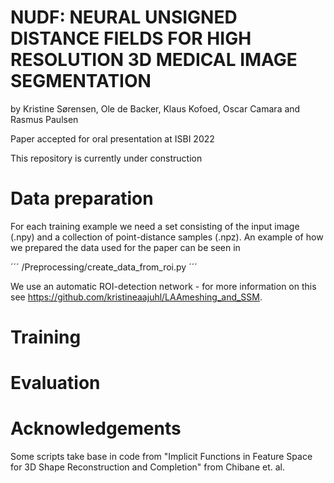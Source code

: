 # NUDF: NEURAL UNSIGNED DISTANCE FIELDS FOR HIGH RESOLUTION 3D MEDICAL IMAGE SEGMENTATION
by Kristine Sørensen, Ole de Backer, Klaus Kofoed, Oscar Camara and Rasmus Paulsen

Paper accepted for oral presentation at ISBI 2022 

This repository is currently under construction

# Data preparation
For each training example we need a set consisting of the input image (.npy) and a collection of point-distance samples (.npz).
An example of how we prepared the data used for the paper can be seen in 

´´´
/Preprocessing/create_data_from_roi.py
´´´

We use an automatic ROI-detection network - for more information on this see https://github.com/kristineaajuhl/LAAmeshing_and_SSM.

# Training 

# Evaluation

# Acknowledgements
Some scripts take base in code from "Implicit Functions in Feature Space for 3D Shape Reconstruction and Completion" from Chibane et. al. 


